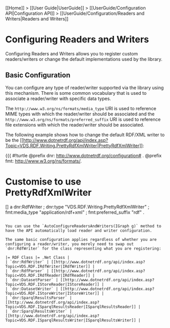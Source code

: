 [[Home]] > [[User Guide|UserGuide]] > [[UserGuide/Configuration API|Configuration API]] > [[UserGuide/Configuration/Readers and Writers|Readers and Writers]]

# Configuring Readers and Writers 

Configuring Readers and Writers allows you to register custom readers/writers or change the default implementations used by the library.

## Basic Configuration 

You can configure any type of reader/writer supported via the library using this mechanism.  There is some common vocabulary that is used to associate a reader/writer with specific data types.

The `http://www.w3.org/ns/formats/media_type` URI is used to reference MIME types with which the reader/writer should be associated and the `http://www.w3.org/ns/formats/preferred_suffix` URI is used to reference file extensions with which the reader/writer should be associated.

The following example shows how to change the default RDF/XML writer to be the [[http://www.dotnetrdf.org/api/index.asp?Topic=VDS.RDF.Writing.PrettyRdfXmlWriter|PrettyRdfXmlWriter]]:

{{{
#!turtle
@prefix dnr: <http://www.dotnetrdf.org/configuration#> .
@prefix fmt: <http://www.w3.org/ns/formats/>.

# Customise to use PrettyRdfXmlWriter

[] a dnr:RdfWriter ;
	dnr:type "VDS.RDF.Writing.PrettyRdfXmlWriter" ;
	fmt:media_type "application/rdf+xml" ;
	fmt:preferred_suffix "rdf" .
```

You can use the `AutoConfigureReadersAndWriters(IGraph g)` method to have the API automatically load reader and writer configuration.

The same basic configuration applies regardless of whether you are configuring a reader/writer, you merely need to swap out `dnr:RdfWriter` for the class representing what you are registering:

|= RDF Class |= .Net Class |
| `dnr:RdfWriter` | [[http://www.dotnetrdf.org/api/index.asp?Topic=VDS.RDF.IRdfWriter|IRdfWriter]] |
| `dnr:RdfParser` | [[http://www.dotnetrdf.org/api/index.asp?Topic=VDS.RDF.IRdfReader|IRdfReader]] |
| `dnr:DatasetParser` | [[http://www.dotnetrdf.org/api/index.asp?Topic=VDS.RDF.IStoreReader|IStoreReader]] |
| `dnr:DatasetWriter` | [[http://www.dotnetrdf.org/api/index.asp?Topic=VDS.RDF.IStoreWriter|IStoreWriter]] |
| `dnr:SparqlResultsParser` | [[http://www.dotnetrdf.org/api/index.asp?Topic=VDS.RDF.ISparqlResultsReader|ISparqlResultsReader]] |
| `dnr:SparqlResultsWriter` | [[http://www.dotnetrdf.org/api/index.asp?Topic=VDS.RDF.ISparqlResultsWriter|ISparqlResultsWriter]] |